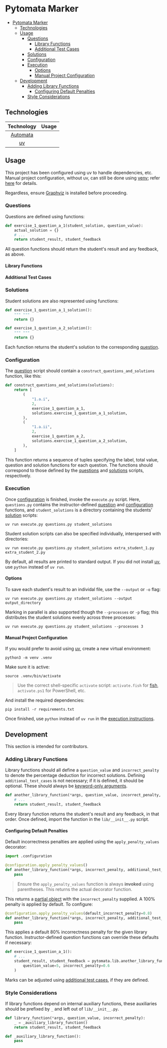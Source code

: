 # Pytomata Marker

<!-- TODO: Overview. -->

- [Pytomata Marker](#pytomata-marker)
    - [Technologies](#technologies)
    - [Usage](#usage)
        - [Questions](#questions)
            - [Library Functions](#library-functions)
            - [Additional Test Cases](#additional-test-cases)
        - [Solutions](#solutions)
        - [Configuration](#configuration)
        - [Execution](#execution)
            - [Options](#options)
            - [Manual Project Configuration](#manual-project-configuration)
    - [Development](#development)
        - [Adding Library Functions](#adding-library-functions)
            - [Configuring Default Penalties](#configuring-default-penalties)
        - [Style Considerations](#style-considerations)

## Technologies

| Technology                                       | Usage |
|:------------------------------------------------:|:------|
| [Automata](https://caleb531.github.io/automata/) |       |
| [uv](https://docs.astral.sh/uv/)                 |       |

## Usage

This project has been configured using uv to handle dependencies, etc.
Manual project configuration, without uv, can still be done using [venv](https://docs.python.org/3/library/venv.html);
refer [here](#manual-project-configuration) for details.

Regardless, ensure [Graphviz](https://graphviz.org/download/) is installed before proceeding.

### Questions

Questions are defined using functions:

```python
def exercise_1_question_a_1(student_solution, question_value):
    actual_solution = {}
    # ...
    return student_result, student_feedback
```

All question functions should return the student's result and any feedback, as above.

<!-- TODO: Additional test cases. -->

#### Library Functions

<!-- TODO: Overview. Table, eventually? -->

#### Additional Test Cases

### Solutions

Student solutions are also represented using functions:

```python
def exercise_1_question_a_1_solution():
    """ """
    return {}

def exercise_1_question_a_2_solution():
    """ """
    return {}
```

Each function returns the student's solution to the corresponding [question](#questions).

### Configuration

The [question](#questions) script should contain a `construct_questions_and_solutions` function, like this:

```python
def construct_questions_and_solutions(solutions):
    return [
        (
            "1.a.i",
            2,
            exercise_1_question_a_1,
            solutions.exercise_1_question_a_1_solution,
        ),
        (
            "1.a.ii",
            2,
            exercise_1_question_a_2,
            solutions.exercise_1_question_a_2_solution,
        ),
    ]
```

This function returns a sequence of tuples specifying the label, total value, question and solution functions for each question.
The functions should correspond to those defined by the [questions](#questions) and [solutions](#solutions) scripts, respectively.

### Execution

Once [configuration](#configuration) is finished, invoke the `execute.py` script.
Here, `questions.py` contains the instructor-defined [question](#questions) and [configuration](#configuration) functions,
and `student_solutions` is a directory containing the students' [solution](#solutions) scripts:

```
uv run execute.py questions.py student_solutions
```

Student solution scripts can also be specified individually, interspersed with directories:

```
uv run execute.py questions.py student_solutions extra_student_1.py extra_student_2.py
```

By default, all results are printed to standard output.
If you did not install [uv](tps://docs.astral.sh/uv/), use `python` instead of `uv run`.

#### Options

To save each student's result to an individal file, use the `--output` or `-o` flag:

```
uv run execute.py questions.py student_solutions --output output_directory
```

Marking in parallel is also supported though the `--processes` or `-p` flag;
this distributes the student solutions evenly across three processes:

```
uv run execute.py questions.py student_solutions --processes 3
```

#### Manual Project Configuration

If you would prefer to avoid using [uv](tps://docs.astral.sh/uv/), create a new virtual environment:

```
python3 -m venv .venv
```

Make sure it is active:

```
source .venv/bin/activate
```

> Use the correct shell-specific `activate` script:
`activate.fish` for [fish](https://fishshell.com), `activate.ps1` for PowerShell, etc.

And install the required dependencies:

```
pip install -r requirements.txt
```

Once finished, use `python` instead of `uv run` in the [execution instructions](#execution).

## Development

This section is intended for contributors.

### Adding Library Functions

<!-- TODO: Additional test cases intended behaviour? -->

Library functions should all define a `question_value` and `incorrect_penalty` to denote the percentage deduction for incorrect solutions.
Defining `additional_test_cases` is not necessary; if it is defined, it should be optional.
These should always be [keyword-only arguments](https://peps.python.org/pep-3102/).

```python
def another_library_function(*args, question_value, incorrect_penalty, additional_test_cases=None):
    # ...
    return student_result, student_feedback
```

Every library function returns the student's result and any feedback, in that order.
Once defined, import the function in the `lib/__init__.py` script.

#### Configuring Default Penalties

Default incorrectness penalties are applied using the `apply_penalty_values` decorator:

```python
import .configuration

@configuration.apply_penalty_values()
def another_library_function(*args, incorrect_penalty, additional_test_cases=None):
    pass
```

> Ensure the `apply_penalty_values` function is always **invoked** using parentheses. This returns the actual decorator function.

This returns a [partial object](https://docs.python.org/3/library/functools.html#partial-objects) with the `incorrect_penalty` supplied.
A 100% penalty is applied by default. To configure:

```python
@configuration.apply_penalty_values(default_incorrect_penalty=0.8)
def another_library_function(*args, incorrect_penalty, additional_test_cases=None):
    pass
```

This applies a default 80% incorrectness penalty for the given library function.
Instructor-defined question functions can override these defaults if necessary:

```python
def exercise_1_question_a_1():
    # ...
    student_result, student_feedback = pytomata.lib.another_library_function(
        question_value=5, incorrect_penalty=0.6
    )
```

Marks can be adjusted using [additional test cases](#additional-test-cases), if they are defined.

### Style Considerations

<!-- TODO: Ruff stuff. -->

If library functions depend on internal auxiliary functions,
these auxiliaries should be prefixed by `_` and left out of `lib/__init__.py`.

```python
def library_function(*args, question_value, incorrect_penalty):
    _ = _auxiliary_library_function()
    return student_result, student_feedback

def _auxiliary_library_function():
    pass
```